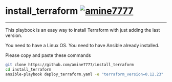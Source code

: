 # install_terraform [![amine7777](https://circleci.com/gh/amine7777/install_terraform.svg?style=svg)](https://circleci.com/gh/amine7777/install_terraform)
-------------------------------------------------------------------------------------------
This playbook is an easy way to install Terraform with just adding the last version.

You need to have a Linux OS.
You need to have Ansible already installed.

Please copy and paste these commands

```bash
git clone https://github.com/amine7777/install_terraform
cd install_terraform
ansible-playbook deploy_terraform.yaml -e "terraform_version=0.12.23"
```
